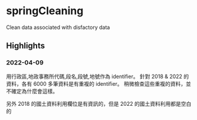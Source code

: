 # springCleaning
Clean data associated with disfactory data

## Highlights

### 2022-04-09
用行政區,地政事務所代碼,段名,段號,地號作為 identifier。
針對 2018 & 2022 的資料，各有 6000 多筆資料是有重複的 identifier。
稍微檢查這些重複的資料，並不確定為什麼會這樣。

另外 2018 的國土資料利用欄位是有資訊的，但是 2022 的國土資料利用都是空白的
